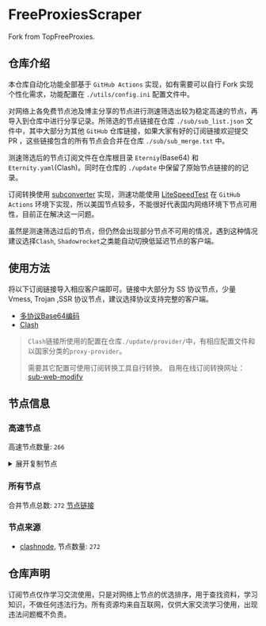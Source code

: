 # FreeProxiesScraper

Fork from TopFreeProxies.

## 仓库介绍
本仓库自动化功能全部基于 `GitHub Actions` 实现，如有需要可以自行 Fork 实现个性化需求，功能配置在 `./utils/config.ini` 配置文件中。

对网络上各免费节点池及博主分享的节点进行测速筛选出较为稳定高速的节点，再导入到仓库中进行分享记录。所筛选的节点链接在仓库 `./sub/sub_list.json` 文件中，其中大部分为其他 `GitHub` 仓库链接，如果大家有好的订阅链接欢迎提交 PR ，这些链接包含的所有节点会合并在仓库 `./sub/sub_merge.txt` 中。

测速筛选后的节点订阅文件在仓库根目录 `Eterniy`(Base64) 和 `Eternity.yaml`(Clash)。同时在仓库的 `./update` 中保留了原始节点链接的的记录。

订阅转换使用 [subconverter](https://github.com/tindy2013/subconverter) 实现，测速功能使用 [LiteSpeedTest](https://github.com/xxf098/LiteSpeedTest) 在 `GitHub Actions` 环境下实现，所以美国节点较多，不能很好代表国内网络环境下节点可用性，目前正在解决这一问题。

虽然是测速筛选过后的节点，但仍然会出现部分节点不可用的情况，遇到这种情况建议选择`Clash`, `Shadowrocket`之类能自动切换低延迟节点的客户端。

## 使用方法
将以下订阅链接导入相应客户端即可。链接中大部分为 SS 协议节点，少量 Vmess, Trojan ,SSR 协议节点，建议选择协议支持完整的客户端。

- [多协议Base64编码](https://raw.githubusercontent.com/caijh/FreeProxiesScraper/master/Eternity)
- [Clash](https://raw.githubusercontent.com/caijh/FreeProxiesScraper/master/Eternity.yaml)

>`Clash`链接所使用的配置在仓库`./update/provider/`中，有相应配置文件和以国家分类的`proxy-provider`。
>
>需要其它配置可使用订阅转换工具自行转换。
>自用在线订阅转换网址：[sub-web-modify](https://sub.v1.mk/)

## 节点信息
### 高速节点
高速节点数量: `266`
<details>
  <summary>展开复制节点</summary>

    vmess://eyJ2IjoiMiIsInBzIjoiMDUtMDAyMi1DTiIsImFkZCI6InY1LmhlZHVpYW4ubGluayIsInBvcnQiOiIzMDgwNSIsInR5cGUiOiJub25lIiwiaWQiOiJjYmIzZjg3Ny1kMWZiLTM0NGMtODdhOS1kMTUzYmZmZDU0ODQiLCJhaWQiOiIyIiwibmV0Ijoid3MiLCJwYXRoIjoiL29vb28iLCJob3N0IjoidjUuaGVkdWlhbi5saW5rIiwidGxzIjoiIn0=
    vmess://eyJ2IjoiMiIsInBzIjoiMDUtMDAzMS1SRUxBWSIsImFkZCI6IjEwNC4yMS42NS4xOTAiLCJwb3J0IjoiODAiLCJ0eXBlIjoibm9uZSIsImlkIjoiMjBlODlhOTUtY2VkZi00ZmUzLTk0MjEtNTE3Y2U2NmJlMTcwIiwiYWlkIjoiMCIsIm5ldCI6IndzIiwicGF0aCI6Ii9TSFRvUmNxZmlyYVlrek9kZiIsImhvc3QiOiIiLCJ0bHMiOiIifQ==
    vmess://eyJ2IjoiMiIsInBzIjoiMDUtMDA0MC1SRUxBWSIsImFkZCI6InNzc3Nzc3N4eHh4LjIwMzIucHAudWEiLCJwb3J0IjoiNDQzIiwidHlwZSI6Im5vbmUiLCJpZCI6IjQxNzRiOTVkLTExNWUtNGQzOS1hZGQ2LTFmOGRiOTViYjg2MCIsImFpZCI6IjAiLCJuZXQiOiJ3cyIsInBhdGgiOiIvNldlM1U5RGYxV0d4Z0Zub0ZQdzEiLCJob3N0Ijoic3Nzc3Nzc3h4eHguMjAzMi5wcC51YSIsInRscyI6InRscyJ9
    vmess://eyJ2IjoiMiIsInBzIjoiMDUtMDA0MS1SRUxBWSIsImFkZCI6InRlc3QuZmxoYS5ydSIsInBvcnQiOiI4MCIsInR5cGUiOiJub25lIiwiaWQiOiIyYmFiNmI4Zi04ZDZlLTQ2M2EtODMzMS1iOWRlM2Q1NjkyMWQiLCJhaWQiOiIwIiwibmV0Ijoid3MiLCJwYXRoIjoiLzJiYWI2YjhmLThkNmUtNDYzYS04MzMxLWI5ZGUzZDU2OTIxZC12bWVzcyIsImhvc3QiOiJ0ZXN0LmZsaGEucnUiLCJ0bHMiOiIifQ==
    vmess://eyJ2IjoiMiIsInBzIjoiMDUtMDA0Mi1SRUxBWSIsImFkZCI6InJycnJycnJycnQuMTE4OTA2MDQueHl6IiwicG9ydCI6IjQ0MyIsInR5cGUiOiJub25lIiwiaWQiOiJmODk4ZmZjYi02NDE3LTQzNzMtOTY0MC0wYjY2MDkxZTgyMDYiLCJhaWQiOiIwIiwibmV0Ijoid3MiLCJwYXRoIjoiL0duSjNiQnhWOTF1RmtZdHV6WHlKNVhOZUgxUjEiLCJob3N0IjoicnJycnJycnJydC4xMTg5MDYwNC54eXoiLCJ0bHMiOiJ0bHMifQ==
    vmess://eyJ2IjoiMiIsInBzIjoiMDUtMDA0OC1SRUxBWSIsImFkZCI6IjE4OC4xNjQuMjQ4LjciLCJwb3J0IjoiODg4MCIsInR5cGUiOiJub25lIiwiaWQiOiIyZDg2YmYwOS0wODEwLTNjMjktYTc0Yy1iYTcxNTA4NDhjZmYiLCJhaWQiOiIwIiwibmV0Ijoid3MiLCJwYXRoIjoiL2RhYmFpJlRlbGVncmFtJUYwJTlGJTg3JUE4JUYwJTlGJTg3JUIzQFdhbmdDYWkyLyIsImhvc3QiOiIiLCJ0bHMiOiIifQ==
    ss://MjAyMi1ibGFrZTMtYWVzLTI1Ni1nY206bXRNa3AlMjUyQjFGdHRrU0xtRE9GOWJsbk5NTGlnY0NSYWNwclFTM3J5MG5mM28lMjUzRCUyNTNBSkIxdWVUQ0tOSUdNYmh6V05qcyUyNTJCMEZuWmpaWE8zVXlYY1poSUoyOHZpZkElMjUzRA@pop.plus.3123.0tk8a3a1q4t94dler.com:4059#06-0064-CN
    trojan://NISHIKUITAN111@185.135.9.41:443?allowInsecure=1#07-0179-RELAY
    trojan://f282b878-8711-45a1-8c69-5564172123c1@172.67.181.173:443?allowInsecure=1&sni=vpn.stupidworld.web.id&ws=1&wspath=%2525252F#07-0188-RELAY
    trojan://tg-fq521free@45.67.215.95:443?allowInsecure=1&sni=torjan.xn--xhq44j.eu.org&ws=1&wspath=%2525252F#09-0337-RU
    trojan://yaml777@172.67.207.57:443?allowInsecure=1&sni=yaml7.ggff.net&ws=1&wspath=%2525252F#09-0419-RELAY
    trojan://tg-fq521free@194.76.18.129:443?allowInsecure=1&sni=torjan.xn--xhq44j.eu.org&ws=1&wspath=%2525252F#09-0458-KZ
    trojan://yaml777@104.21.61.73:443?allowInsecure=1&sni=yaml7.ggff.net&ws=1&wspath=%2525252F#09-0473-RELAY
    trojan://tg-fq521free@198.62.62.67:443?allowInsecure=1&sni=torjan.xn--xhq44j.eu.org&ws=1&wspath=%2525252F#09-0524-US
    ss://YWVzLTEyOC1nY206c2hhZG93c29ja3M@37.19.198.160:443#09-0541-US
    ss://YWVzLTEyOC1nY206c2hhZG93c29ja3M@37.19.198.243:443#09-0545-US
    ss://Y2hhY2hhMjAtaWV0Zi1wb2x5MTMwNTp1bTJoMXZXbG1OTHdLY04xOHlTZ0xR@138.124.184.70:34868#09-0554-US
    ss://YWVzLTEyOC1nY206c2hhZG93c29ja3M@156.146.38.169:443#09-0559-US
    ss://YWVzLTEyOC1nY206c2hhZG93c29ja3M@156.146.38.170:443#09-0563-US
    ss://YWVzLTEyOC1nY206c2hhZG93c29ja3M@156.146.38.167:443#09-0568-US
    vmess://eyJ2IjoiMiIsInBzIjoiMDktMDU2OS1VUyIsImFkZCI6IjE1NC41My40MC4xMTAiLCJwb3J0IjoiNDQzIiwidHlwZSI6Im5vbmUiLCJpZCI6IjYwNmVjZTE3LTcyNzktNGE0My1iODc5LWY4NTAyMTAzZGU4ZiIsImFpZCI6IjAiLCJuZXQiOiJ3cyIsInBhdGgiOiIvdm1lc3N3cyIsImhvc3QiOiIiLCJ0bHMiOiJ0bHMifQ==
    ss://YWVzLTEyOC1nY206c2hhZG93c29ja3M@156.146.38.168:443#09-0577-US
    ss://Y2hhY2hhMjAtaWV0Zi1wb2x5MTMwNTpEa0E3T3hTYWJSdHRQSnpPOUNjZjdM@162.243.245.151:31100#09-0580-US
    ss://Y2hhY2hhMjAtaWV0Zi1wb2x5MTMwNTpmOGY3YUN6Y1BLYnNGOHAz@64.74.163.130:990#09-0587-US
    ss://Y2hhY2hhMjAtaWV0Zi1wb2x5MTMwNTpKSWhONnJCS2thRWJvTE5YVlN2NXJx@142.4.216.225:80#09-0589-CA
    trojan://d6b8011a-c725-435a-9fec-bf6d3530392c@103.160.204.36:2087?allowInsecure=1&sni=vle.amclubsvip.dpdns.org&ws=1&wspath=%2525252F%2525253Fed%2525253D2560#09-0591-NOWHERE
    trojan://d6b8011a-c725-435a-9fec-bf6d3530392c@104.17.206.71:443?allowInsecure=1&sni=vle.amclubsvip.dpdns.org&ws=1&wspath=%2525252F%2525253Fed%2525253D2560#09-0593-RELAY
    trojan://d6b8011a-c725-435a-9fec-bf6d3530392c@103.160.204.40:8443?allowInsecure=1&sni=vle.amclubsvip.dpdns.org&ws=1&wspath=%2525252F%2525253Fed%2525253D2560#09-0595-NOWHERE
    trojan://0f7070cd-c91d-4532-a51f-56da4f0e94be@104.21.66.86:443?allowInsecure=1&sni=uuujjnmm.444752.xyz&ws=1&wspath=%2525252FctHoQlqeZn8pbEUSLppj7jCmY#09-0596-RELAY
    trojan://d6b8011a-c725-435a-9fec-bf6d3530392c@156.238.19.8:443?allowInsecure=1&sni=vle.amclubsvip.dpdns.org&ws=1&wspath=%2525252F%2525253Fed%2525253D2560#09-0602-RELAY
    trojan://6757b7d6-fa32-4708-b5d1-30e3cf928b51@104.21.6.179:443?allowInsecure=1&sni=ZZzzzZZ.890601.XYZ&ws=1&wspath=%2525252Fl96MZ8se5Kl2p8BiMhP42l#09-0605-RELAY
    trojan://0f7070cd-c91d-4532-a51f-56da4f0e94be@172.67.157.254:443?allowInsecure=1&sni=uuujjnmm.444752.xyz&ws=1&wspath=%2525252FctHoQlqeZn8pbEUSLppj7jCmY#09-0606-RELAY
    vmess://eyJ2IjoiMiIsInBzIjoiMDktMDYwNy1SRUxBWSIsImFkZCI6IjEwNC4yMS4xNi4xIiwicG9ydCI6IjgwIiwidHlwZSI6Im5vbmUiLCJpZCI6IjIwZTg5YTk1LWNlZGYtNGZlMy05NDIxLTUxN2NlNjZiZTE3MCIsImFpZCI6IjAiLCJuZXQiOiJ3cyIsInBhdGgiOiIvU0hUb1JjcWZpcmFZa3pPZGYiLCJob3N0IjoiIiwidGxzIjoiIn0=
    trojan://d6b8011a-c725-435a-9fec-bf6d3530392c@103.160.204.1:443?allowInsecure=1&sni=vle.amclubsvip.dpdns.org&ws=1&wspath=%2525252F%2525253Fed%2525253D2560#09-0609-NOWHERE
    vmess://eyJ2IjoiMiIsInBzIjoiMDktMDYxMC1SRUxBWSIsImFkZCI6IjEwNC4yMS4xMTIuMSIsInBvcnQiOiI4MCIsInR5cGUiOiJub25lIiwiaWQiOiIyMGU4OWE5NS1jZWRmLTRmZTMtOTQyMS01MTdjZTY2YmUxNzAiLCJhaWQiOiIwIiwibmV0Ijoid3MiLCJwYXRoIjoiL1NIVG9SY3FmaXJhWWt6T2RmIiwiaG9zdCI6IiIsInRscyI6IiJ9
    trojan://d6b8011a-c725-435a-9fec-bf6d3530392c@104.17.128.1:2096?allowInsecure=1&sni=vle.amclubsvip.dpdns.org&ws=1&wspath=%2525252F%2525253Fed%2525253D2560#09-0614-RELAY
    trojan://Ng35283528@104.16.83.8:443?allowInsecure=1&sni=c2.validbv3528.eu.org&ws=1&wspath=%2525252F#09-0617-RELAY
    vmess://eyJ2IjoiMiIsInBzIjoiMDktMDYxOS1SRUxBWSIsImFkZCI6IjEwNC4yMS4xNi4xIiwicG9ydCI6IjQ0MyIsInR5cGUiOiJub25lIiwiaWQiOiIyMGU4OWE5NS1jZWRmLTRmZTMtOTQyMS01MTdjZTY2YmUxNzAiLCJhaWQiOiIwIiwibmV0Ijoid3MiLCJwYXRoIjoiL1NIVG9SY3FmaXJhWWt6T2RmIiwiaG9zdCI6IiIsInRscyI6InRscyJ9
    ss://YWVzLTEyOC1nY206c2hhZG93c29ja3M@212.102.47.132:443#09-0624-US
    ss://YWVzLTEyOC1nY206c2hhZG93c29ja3M@212.102.47.130:443#09-0625-US
    ss://YWVzLTEyOC1nY206c2hhZG93c29ja3M@212.102.47.129:443#09-0626-US
    ss://Y2hhY2hhMjAtaWV0Zi1wb2x5MTMwNTozNjBlMjFkMjE5NzdkYzEx@104.167.197.25:57456#09-0627-US
    ss://YWVzLTEyOC1nY206c2hhZG93c29ja3M@212.102.47.131:443#09-0631-US
    trojan://20e89a95-cedf-4fe3-9421-517ce66be170@104.21.10.97:443?allowInsecure=1&sni=OoollmkI.222767.xyZ&ws=1&wspath=%2525252F8y30nl6G2U0xOiraYkzOdf#09-0632-RELAY
    vmess://eyJ2IjoiMiIsInBzIjoiMDktMDYzNS1SRUxBWSIsImFkZCI6IjEwNC4yMS4zMi4xIiwicG9ydCI6IjgwIiwidHlwZSI6Im5vbmUiLCJpZCI6IjIwZTg5YTk1LWNlZGYtNGZlMy05NDIxLTUxN2NlNjZiZTE3MCIsImFpZCI6IjAiLCJuZXQiOiJ3cyIsInBhdGgiOiIvU0hUb1JjcWZpcmFZa3pPZGYiLCJob3N0IjoiIiwidGxzIjoiIn0=
    vmess://eyJ2IjoiMiIsInBzIjoiMDktMDYzNi1SRUxBWSIsImFkZCI6IjEwNC4yMS4xMC45NyIsInBvcnQiOiI0NDMiLCJ0eXBlIjoibm9uZSIsImlkIjoiMjBlODlhOTUtY2VkZi00ZmUzLTk0MjEtNTE3Y2U2NmJlMTcwIiwiYWlkIjoiMCIsIm5ldCI6IndzIiwicGF0aCI6Ii9TSFRvUmNxZmlyYVlrek9kZiIsImhvc3QiOiIiLCJ0bHMiOiJ0bHMifQ==
    ss://YWVzLTEyOC1nY206c2hhZG93c29ja3M@173.244.56.6:443#09-0639-US
    trojan://cf8c791e-9d0b-4e90-aaf6-41ac62468416@172.67.216.240:443?allowInsecure=1&sni=ggGGGgggGGH.857856.xYZ&ws=1&wspath=%2525252FXkJmZCwVxJO8180gomOew3d#09-0641-RELAY
    ss://YWVzLTI1Ni1jZmI6MjE3MGY4@45.55.2.232:14293#09-0642-US
    trojan://d6b8011a-c725-435a-9fec-bf6d3530392c@104.17.142.12:443?allowInsecure=1&sni=vle.amclubsvip.dpdns.org&ws=1&wspath=%2525252F%2525253Fed%2525253D2560#09-0645-RELAY
    trojan://20e89a95-cedf-4fe3-9421-517ce66be170@172.67.150.132:443?allowInsecure=1&sni=EeeDdcvfg.444682.xYZ&ws=1&wspath=%2525252F8y30nl6G2U0xOiraYkzOdf#09-0646-RELAY
    trojan://d6b8011a-c725-435a-9fec-bf6d3530392c@103.160.204.59:443?allowInsecure=1&sni=vle.amclubsvip.dpdns.org&ws=1&wspath=%2525252F%2525253Fed%2525253D2560#09-0647-NOWHERE
    trojan://d6b8011a-c725-435a-9fec-bf6d3530392c@162.159.133.85:443?allowInsecure=1&sni=vle.amclubsvip.dpdns.org&ws=1&wspath=%2525252F%2525253Fed%2525253D2560#09-0648-RELAY
    trojan://d6b8011a-c725-435a-9fec-bf6d3530392c@154.83.2.125:2087?allowInsecure=1&sni=vle.amclubsvip.dpdns.org&ws=1&wspath=%2525252F%2525253Fed%2525253D2560#09-0649-RELAY
    ss://YWVzLTEyOC1nY206c2hhZG93c29ja3M@173.244.56.9:443#09-0650-US
    trojan://2e65577e-8fdb-4bb1-a495-96f3122099a7@104.21.68.76:443?allowInsecure=1&sni=zzzZZZZz.222769.XYZ&ws=1&wspath=%2525252FWs1FkyQlT190JQOSZb9TPR#09-0653-RELAY
    trojan://d6b8011a-c725-435a-9fec-bf6d3530392c@154.83.2.94:2053?allowInsecure=1&sni=vle.amclubssss.dpdns.org&ws=1&wspath=%2525252F%2525253Fed%2525253D2560#09-0654-RELAY
    ss://YWVzLTI1Ni1jZmI6ZjhmN2FDemNQS2JzRjhwMw@79.127.233.170:989#09-0660-CA
    trojan://d6b8011a-c725-435a-9fec-bf6d3530392c@198.62.62.156:443?allowInsecure=1&sni=vle.amclubsvip.dpdns.org&ws=1&wspath=%2525252F%2525253Fed%2525253D2560#09-0661-US
    ss://Y2hhY2hhMjAtaWV0Zi1wb2x5MTMwNTpmOGY3YUN6Y1BLYnNGOHAz@79.127.233.170:990#09-0663-CA
    ss://YWVzLTI1Ni1jZmI6ZjhmN2FDemNQS2JzRjhwMw@104.192.226.106:989#09-0668-US
    trojan://a96cb093-b164-4bc6-bd27-deb0e385de07@104.21.42.93:443?allowInsecure=1&sni=uuuUuuUuJ.999864.Xyz&ws=1&wspath=%2525252FCNLtVWdiKPpIlRig3qizHXb#09-0669-RELAY
    ss://YWVzLTI1Ni1jZmI6ZjhmN2FDemNQS2JzRjhwMw@79.127.233.170:989#09-0670-CA
    trojan://20e89a95-cedf-4fe3-9421-517ce66be170@172.67.131.76:443?allowInsecure=1&sni=OOollmkI.222767.XYZ&ws=1&wspath=%2525252F8y30nl6G2U0xOiraYkzOdf#09-0673-RELAY
    trojan://d6b8011a-c725-435a-9fec-bf6d3530392c@194.53.53.11:2096?allowInsecure=1&sni=vle.amclubssss.dpdns.org&ws=1&wspath=%2525252F%2525253Fed%2525253D2560#09-0675-RELAY
    trojan://d6b8011a-c725-435a-9fec-bf6d3530392c@103.160.204.49:2096?allowInsecure=1&sni=vle.amclubssss.dpdns.org&ws=1&wspath=%2525252F%2525253Fed%2525253D2560#09-0677-NOWHERE
    trojan://a94fafdb-10d6-46c2-be8a-5c2e8358fbb0@104.21.78.243:443?allowInsecure=1&sni=SSSSsssSDDDdDdddFfffFFFG.7282728.XyZ&ws=1&wspath=%2525252Fxa846InEcmjyiKVby2Lp#09-0678-RELAY
    trojan://d6b8011a-c725-435a-9fec-bf6d3530392c@156.238.18.112:2087?allowInsecure=1&sni=vle.amclubssss.dpdns.org&ws=1&wspath=%2525252F%2525253Fed%2525253D2560#09-0679-RELAY
    trojan://d6b8011a-c725-435a-9fec-bf6d3530392c@154.83.2.54:2096?allowInsecure=1&sni=vle.amclubsvip.dpdns.org&ws=1&wspath=%2525252F%2525253Fed%2525253D2560#09-0681-RELAY
    trojan://d6b8011a-c725-435a-9fec-bf6d3530392c@156.238.18.220:8443?allowInsecure=1&sni=vle.amclubsvip.dpdns.org&ws=1&wspath=%2525252F%2525253Fed%2525253D2560#09-0682-RELAY
    trojan://509ed9b7-8d64-4204-8ec8-6b749020ac3f@104.21.3.189:443?allowInsecure=1&sni=CcCVfGTyU.89060004.Xyz&ws=1&wspath=%2525252F5MkU0nARgHwk3aXBStn7#09-0684-RELAY
    trojan://a96cb093-b164-4bc6-bd27-deb0e385de07@172.67.160.119:443?allowInsecure=1&sni=UUuUUuUj.999864.XYZ&ws=1&wspath=%2525252FCNLtVWdiKPpIlRig3qizHXb#09-0688-RELAY
    trojan://2e65577e-8fdb-4bb1-a495-96f3122099a7@172.67.191.174:443?allowInsecure=1&sni=zzzZZZZz.222769.XYZ&ws=1&wspath=%2525252FWs1FkyQlT190JQOSZb9TPR#09-0692-RELAY
    trojan://4174b95d-115e-4d39-add6-1f8db95bb860@104.21.88.226:443?allowInsecure=1&sni=qqqqqqqqqqa.www890604.dpdns.org&ws=1&wspath=%2525252FuzJNzgkkYWRWGxgFnoFPw1#09-0694-RELAY
    trojan://d6b8011a-c725-435a-9fec-bf6d3530392c@154.83.2.200:443?allowInsecure=1&sni=vle.amclubsvip.dpdns.org&ws=1&wspath=%2525252F%2525253Fed%2525253D2560#09-0695-RELAY
    trojan://d6b8011a-c725-435a-9fec-bf6d3530392c@103.160.204.4:2083?allowInsecure=1&sni=vle.amclubsvip.dpdns.org&ws=1&wspath=%2525252F%2525253Fed%2525253D2560#09-0696-NOWHERE
    trojan://fa050497-fc2a-45ee-89c0-96670c4ecb65@104.21.63.135:443?allowInsecure=1&sni=Rrr4.8906004.xYZ&ws=1&wspath=%2525252FDZxb5QZyWgQPuXTwt#09-0702-RELAY
    ss://cmM0LW1kNToxNGZGUHJiZXpFM0hEWnpzTU9yNg@23.251.121.242:8080#09-0704-US
    ss://YWVzLTEyOC1nY206c2hhZG93c29ja3M@212.102.53.193:443#09-0706-GB
    ss://YWVzLTEyOC1nY206c2hhZG93c29ja3M@212.102.53.197:443#09-0708-GB
    ss://YWVzLTEyOC1nY206c2hhZG93c29ja3M@212.102.53.195:443#09-0709-GB
    ss://YWVzLTEyOC1nY206c2hhZG93c29ja3M@212.102.53.78:443#09-0710-GB
    trojan://ffcf7ec1-3e09-4821-b3d9-b426a107b73b@172.67.220.32:443?allowInsecure=1&sni=eEEfGty6.999836.XYz&ws=1&wspath=%2525252FXmTzATQPJv9RO3xr1D40NK#09-0711-RELAY
    ss://YWVzLTEyOC1nY206c2hhZG93c29ja3M@212.102.53.198:443#09-0712-GB
    ss://YWVzLTEyOC1nY206c2hhZG93c29ja3M@212.102.53.79:443#09-0713-GB
    ss://YWVzLTEyOC1nY206c2hhZG93c29ja3M@212.102.53.80:443#09-0714-GB
    ss://YWVzLTEyOC1nY206c2hhZG93c29ja3M@212.102.53.196:443#09-0715-GB
    ss://YWVzLTEyOC1nY206c2hhZG93c29ja3M@212.102.53.194:443#09-0716-GB
    ss://YWVzLTEyOC1nY206c2hhZG93c29ja3M@212.102.53.81:443#09-0717-GB
    ss://YWVzLTEyOC1jZmI6c2hhZG93c29ja3M@109.201.152.181:443#09-0718-NL
    ss://Y2hhY2hhMjAtaWV0Zi1wb2x5MTMwNTpCb2cwRUxtTU05RFN4RGRR@85.210.120.237:443#09-0719-GB
    ss://Y2hhY2hhMjAtaWV0Zi1wb2x5MTMwNTpvWklvQTY5UTh5aGNRVjhrYTNQYTNB@45.158.171.70:8080#09-0720-FR
    ss://Y2hhY2hhMjAtaWV0Zi1wb2x5MTMwNTpvWklvQTY5UTh5aGNRVjhrYTNQYTNB@103.104.247.49:8080#09-0721-NL
    ss://Y2hhY2hhMjAtaWV0Zi1wb2x5MTMwNTp6STdraU5aMFVmVjljWEI3M2E0blJE@164.92.156.41:24206#09-0722-NL
    trojan://fa050497-fc2a-45ee-89c0-96670c4ecb65@172.67.145.200:443?allowInsecure=1&sni=Rrr4.8906004.xYZ&ws=1&wspath=%2525252FDZxb5QZyWgQPuXTwt#09-0723-RELAY
    ss://Y2hhY2hhMjAtaWV0Zi1wb2x5MTMwNTpvWklvQTY5UTh5aGNRVjhrYTNQYTNB@45.158.171.110:8080#09-0725-FR
    ss://YWVzLTEyOC1nY206c2hhZG93c29ja3M@149.34.244.68:443#09-0726-NL
    ss://YWVzLTI1Ni1jZmI6ZjhmN2FDemNQS2JzRjhwMw@51.15.17.169:989#09-0727-NL
    ss://Y2hhY2hhMjAtaWV0Zi1wb2x5MTMwNTpvWklvQTY5UTh5aGNRVjhrYTNQYTNB@193.29.139.240:8080#09-0728-NL
    ss://Y2hhY2hhMjAtaWV0Zi1wb2x5MTMwNTpvWklvQTY5UTh5aGNRVjhrYTNQYTNB@193.29.139.235:8080#09-0729-NL
    ss://Y2hhY2hhMjAtaWV0Zi1wb2x5MTMwNTpvWklvQTY5UTh5aGNRVjhrYTNQYTNB@45.87.175.28:8080#09-0730-LT
    ss://Y2hhY2hhMjAtaWV0Zi1wb2x5MTMwNTpvWklvQTY5UTh5aGNRVjhrYTNQYTNB@103.104.247.47:8080#09-0731-NL
    ss://Y2hhY2hhMjAtaWV0Zi1wb2x5MTMwNTpvWklvQTY5UTh5aGNRVjhrYTNQYTNB@193.29.139.202:8080#09-0733-NL
    ss://Y2hhY2hhMjAtaWV0Zi1wb2x5MTMwNTpvWklvQTY5UTh5aGNRVjhrYTNQYTNB@45.158.171.60:8080#09-0734-FR
    ss://Y2hhY2hhMjAtaWV0Zi1wb2x5MTMwNTpvWklvQTY5UTh5aGNRVjhrYTNQYTNB@45.87.175.69:8080#09-0735-LT
    ss://Y2hhY2hhMjAtaWV0Zi1wb2x5MTMwNTpvWEdwMSUyNTJCaWhsZktnODI2SA@185.177.229.245:1866#09-0736-DE
    trojan://e4cbe8b8-37db-4aaa-8469-b84f34c51ebc@172.67.157.220:443?allowInsecure=1&sni=6666YHjU.777159.xYz&ws=1&wspath=%2525252FdilyfCPEmLvYr5hYXD#09-0737-RELAY
    trojan://ffcf7ec1-3e09-4821-b3d9-b426a107b73b@172.67.170.147:443?allowInsecure=1&sni=xxcdfR.999854.xyz&ws=1&wspath=%2525252FXmTzATQPJv9RO3xr1D40NK#09-0738-RELAY
    ss://Y2hhY2hhMjAtaWV0Zi1wb2x5MTMwNTo0YTJyZml4b3BoZGpmZmE4S1ZBNEFh@193.29.139.157:8080#09-0739-NL
    vmess://eyJ2IjoiMiIsInBzIjoiMDktMDc0MC1SRUxBWSIsImFkZCI6IjE3Mi42Ny4xNzAuMTQ3IiwicG9ydCI6IjQ0MyIsInR5cGUiOiJub25lIiwiaWQiOiJmZmNmN2VjMS0zZTA5LTQ4MjEtYjNkOS1iNDI2YTEwN2I3M2IiLCJhaWQiOiIwIiwibmV0Ijoid3MiLCJwYXRoIjoiLzRCcDcwTmRySlYzeHIxRDQwTksiLCJob3N0IjoiIiwidGxzIjoidGxzIn0=
    ss://Y2hhY2hhMjAtaWV0Zi1wb2x5MTMwNTpRQ1hEeHVEbFRUTUQ3anRnSFVqSW9q@45.158.171.146:8080#09-0741-FR
    ss://Y2hhY2hhMjAtaWV0Zi1wb2x5MTMwNTo0YTJyZml4b3BoZGpmZmE4S1ZBNEFh@151.242.251.144:8080#09-0742-AE
    ss://Y2hhY2hhMjAtaWV0Zi1wb2x5MTMwNTpvWklvQTY5UTh5aGNRVjhrYTNQYTNB@45.158.171.66:8080#09-0743-FR
    ss://Y2hhY2hhMjAtaWV0Zi1wb2x5MTMwNTp1RTFlS1RYUlpjWkhPblBTZkI2amd6@109.172.55.38:22695#09-0744-FR
    trojan://e4cbe8b8-37db-4aaa-8469-b84f34c51ebc@104.21.14.54:443?allowInsecure=1&sni=6666YHjU.777159.xYz&ws=1&wspath=%2525252FdilyfCPEmLvYr5hYXD#09-0745-RELAY
    ss://Y2hhY2hhMjAtaWV0Zi1wb2x5MTMwNTpjdklJODVUclc2bjBPR3lmcEhWUzF1@193.29.139.179:8080#09-0746-NL
    ss://Y2hhY2hhMjAtaWV0Zi1wb2x5MTMwNTpRQ1hEeHVEbFRUTUQ3anRnSFVqSW9q@151.242.251.147:8080#09-0747-AE
    ss://Y2hhY2hhMjAtaWV0Zi1wb2x5MTMwNTpRQ1hEeHVEbFRUTUQ3anRnSFVqSW9q@45.87.175.157:8080#09-0748-LT
    ss://Y2hhY2hhMjAtaWV0Zi1wb2x5MTMwNTpvWklvQTY5UTh5aGNRVjhrYTNQYTNB@45.87.175.65:8080#09-0749-LT
    ss://YWVzLTI1Ni1jZmI6ZjhmN2FDemNQS2JzRjhwMw@195.154.185.174:989#09-0750-FR
    ss://Y2hhY2hhMjAtaWV0Zi1wb2x5MTMwNTpRQ1hEeHVEbFRUTUQ3anRnSFVqSW9q@193.29.139.217:8080#09-0751-NL
    ss://Y2hhY2hhMjAtaWV0Zi1wb2x5MTMwNTpRQ1hEeHVEbFRUTUQ3anRnSFVqSW9q@193.29.139.138:8080#09-0752-NL
    ss://Y2hhY2hhMjAtaWV0Zi1wb2x5MTMwNTpRQ1hEeHVEbFRUTUQ3anRnSFVqSW9q@151.242.251.153:8080#09-0753-AE
    ss://Y2hhY2hhMjAtaWV0Zi1wb2x5MTMwNTo0YTJyZml4b3BoZGpmZmE4S1ZBNEFh@45.87.175.171:8080#09-0754-LT
    ss://Y2hhY2hhMjAtaWV0Zi1wb2x5MTMwNTo3UFBhU3d4cDNMTGdKbVdjcFNjbEs2@85.208.139.158:25607#09-0755-DE
    ss://Y2hhY2hhMjAtaWV0Zi1wb2x5MTMwNTpxWHZPN3pZVTdLZWFCME1kN0RRTG93@51.195.119.47:1080#09-0756-FR
    ss://Y2hhY2hhMjAtaWV0Zi1wb2x5MTMwNTpjdklJODVUclc2bjBPR3lmcEhWUzF1@45.87.175.181:8080#09-0757-LT
    ss://Y2hhY2hhMjAtaWV0Zi1wb2x5MTMwNTpQUERJNGVUQ1NVelE@89.185.84.172:443#09-0758-GB
    ss://YWVzLTEyOC1nY206c2hhZG93c29ja3M@141.98.101.178:443#09-0759-GB
    ss://YWVzLTI1Ni1jZmI6ZjhmN2FDemNQS2JzRjhwMw@195.154.169.198:989#09-0760-FR
    ss://YWVzLTEyOC1nY206c2hhZG93c29ja3M@156.146.62.164:443#09-0762-CH
    ss://YWVzLTEyOC1nY206c2hhZG93c29ja3M@156.146.62.163:443#09-0764-CH
    ss://YWVzLTEyOC1nY206c2hhZG93c29ja3M@156.146.62.162:443#09-0765-CH
    ss://YWVzLTEyOC1nY206c2hhZG93c29ja3M@156.146.62.161:443#09-0766-CH
    ss://Y2hhY2hhMjAtaWV0Zi1wb2x5MTMwNTpWcEtBQmNPcE5OQTBsNUcyQVZPbXc4@213.109.147.242:62685#09-0767-NL
    ss://Y2hhY2hhMjAtaWV0Zi1wb2x5MTMwNTplVWg0bFNwaTduT1lqMHZTcnFMVWgw@95.163.176.37:8506#09-0769-AT
    ss://Y2hhY2hhMjAtaWV0Zi1wb2x5MTMwNTo5UnZpTmE0dHNjamNtQ0I0MDh2TFNn@46.101.245.131:44354#09-0770-DE
    ss://Y2hhY2hhMjAtaWV0Zi1wb2x5MTMwNTozRHB4R3F4aUVUOWNxRUd5OTlVWVlF@77.105.166.12:8594#09-0771-FR
    ss://Y2hhY2hhMjAtaWV0Zi1wb2x5MTMwNTpMaUhRWDljRGJkb29CSGxJZzBlaXFR@45.144.54.33:34803#09-0772-DE
    ss://Y2hhY2hhMjAtaWV0Zi1wb2x5MTMwNTo5SmVZeThTa1ZpWHVTSFZzOUdGZVNl@77.110.110.117:443#09-0773-AT
    ss://Y2hhY2hhMjAtaWV0Zi1wb2x5MTMwNTphNThmYTYyYjQ5NDRkZGJm@81.19.137.222:57456#09-0774-FR
    ss://Y2hhY2hhMjAtaWV0Zi1wb2x5MTMwNTpjNDA2NDFjMWY4OWU3YWNi@46.226.163.225:57456#09-0775-GB
    ss://YWVzLTI1Ni1jZmI6ZjhmN2FDemNQS2JzRjhwMw@121.127.46.147:989#09-0776-SE
    ss://Y2hhY2hhMjAtaWV0Zi1wb2x5MTMwNTpRQ1hEeHVEbFRUTUQ3anRnSFVqSW9q@45.87.175.178:8080#09-0778-LT
    ss://Y2hhY2hhMjAtaWV0Zi1wb2x5MTMwNTpvWEdwMSUyNTJCaWhsZktnODI2SA@204.136.10.115:1866#09-0779-CH
    ss://Y2hhY2hhMjAtaWV0Zi1wb2x5MTMwNTpmOGY3YUN6Y1BLYnNGOHAz@92.118.205.228:990#09-0781-PL
    ss://Y2hhY2hhMjAtaWV0Zi1wb2x5MTMwNTpmOGY3YUN6Y1BLYnNGOHAz@195.181.160.6:990#09-0783-CZ
    ss://YWVzLTI1Ni1nY206VEclMjUzQSUyNTQwRW5rZWx0ZV9ub3RpZiUyNTI2JTI1MjZURyUyNTNBJTI1NDBOb3RpZl9DaGF0@152.53.2.128:34045#09-0785-AT
    ss://YWVzLTI1Ni1jZmI6RkFkVXZNSlVxNXZEZ0tFcQ@80.92.204.106:9006#09-0786-DE
    ss://YWVzLTI1Ni1jZmI6ZjhmN2FDemNQS2JzRjhwMw@185.213.23.226:989#09-0787-NO
    ss://Y2hhY2hhMjAtaWV0Zi1wb2x5MTMwNTpRQ1hEeHVEbFRUTUQ3anRnSFVqSW9q@45.87.175.166:8080#09-0788-LT
    ss://YWVzLTI1Ni1jZmI6ZjhmN2FDemNQS2JzRjhwMw@156.146.40.194:989#09-0789-SK
    ss://YWVzLTI1Ni1jZmI6ZjhmN2FDemNQS2JzRjhwMw@37.19.203.147:989#09-0790-BG
    ss://YWVzLTEyOC1nY206c2hhZG93c29ja3M@149.22.87.204:443#09-0792-JPtrojan%2F%2Ftg-fq521free%40216.24.57.30443%3FallowInsecure%3D1%26sni%3Dtorjan.xn--xhq44j.eu.org%26ws%3D1%26wspath%3D%25252F%2309-0452-US
    ss://YWVzLTEyOC1nY206c2hhZG93c29ja3M@149.22.87.241:443#09-0793-JP
    ss://YWVzLTI1Ni1jZmI6ZjhmN2FDemNQS2JzRjhwMw@37.143.129.230:989#09-0795-FI
    ss://Y2hhY2hhMjAtaWV0Zi1wb2x5MTMwNTozNjBlMjFkMjE5NzdkYzEx@45.139.24.24:57456#09-0796-RU
    ss://YWVzLTI1Ni1jZmI6ZjhmN2FDemNQS2JzRjhwMw@192.71.166.100:989#09-0797-GR
    ss://Y2hhY2hhMjAtaWV0Zi1wb2x5MTMwNTpmOGY3YUN6Y1BLYnNGOHAz@181.119.30.20:990#09-0799-CO
    ss://Y2hhY2hhMjAtaWV0Zi1wb2x5MTMwNTpmOGY3YUN6Y1BLYnNGOHAz@45.154.206.192:990#09-0801-ES
    ss://cmM0LW1kNToxNGZGUHJiZXpFM0hEWnpzTU9yNg@193.108.119.230:8080#09-0803-DE
    ss://Y2hhY2hhMjAtaWV0Zi1wb2x5MTMwNTpmOGY3YUN6Y1BLYnNGOHAz@185.126.237.38:990#09-0804-RO
    vmess://eyJ2IjoiMiIsInBzIjoiMDktMDgwNS1SRUxBWSIsImFkZCI6IjEwNC4yNi41LjE2IiwicG9ydCI6IjIwODMiLCJ0eXBlIjoibm9uZSIsImlkIjoiYzIwOGUwYWUtNmY2ZC00NzQ1LTk5ZGEtNDRhNDQ3NDRjNTMwIiwiYWlkIjoiMCIsIm5ldCI6IndzIiwicGF0aCI6Ii9saW5rd3NydD9lZD0yNTYwIiwiaG9zdCI6IiIsInRscyI6InRscyJ9
    ss://YWVzLTI1Ni1jZmI6ZjhmN2FDemNQS2JzRjhwMw@194.14.217.38:989#09-0807-RO
    vmess://eyJ2IjoiMiIsInBzIjoiMDktMDgwOC1SRUxBWSIsImFkZCI6IjE3Mi42Ny43Mi4xNSIsInBvcnQiOiIyMDgzIiwidHlwZSI6Im5vbmUiLCJpZCI6ImMyMDhlMGFlLTZmNmQtNDc0NS05OWRhLTQ0YTQ0NzQ0YzUzMCIsImFpZCI6IjAiLCJuZXQiOiJ3cyIsInBhdGgiOiIvbGlua3dzcnQ/ZWQ9MjU2MCIsImhvc3QiOiIiLCJ0bHMiOiJ0bHMifQ==
    vmess://eyJ2IjoiMiIsInBzIjoiMDktMDgwOS1MViIsImFkZCI6IjIxNi4xNzMuNjkuMjUwIiwicG9ydCI6Ijg0NDMiLCJ0eXBlIjoibm9uZSIsImlkIjoiOTEzODIwOTItMjMzMC00NTViLThhMWMtOWMxMjljZmU2NjFhIiwiYWlkIjoiMCIsIm5ldCI6IndzIiwicGF0aCI6Ii8iLCJob3N0IjoiIiwidGxzIjoiIn0=
    vmess://eyJ2IjoiMiIsInBzIjoiMDktMDgxMC1KUCIsImFkZCI6IjIyMy4xMzUuMTU2LjE3OSIsInBvcnQiOiIyMDUyMSIsInR5cGUiOiJub25lIiwiaWQiOiJjMWJmMmY2ZC1hMTExLTRiMGYtYmRlOC1lY2U2NTJmZGVlODYiLCJhaWQiOiIwIiwibmV0Ijoid3MiLCJwYXRoIjoiLyIsImhvc3QiOiIiLCJ0bHMiOiIifQ==
    ss://Y2hhY2hhMjAtaWV0Zi1wb2x5MTMwNTpmOGY3YUN6Y1BLYnNGOHAz@38.165.233.18:990#09-0811-PY
    ss://Y2hhY2hhMjAtaWV0Zi1wb2x5MTMwNTo0YTJyZml4b3BoZGpmZmE4S1ZBNEFh@45.87.175.192:8080#09-0812-LT
    ss://Y2hhY2hhMjAtaWV0Zi1wb2x5MTMwNToyNFdrMk5Tc3pyZkhuMjJ6ZW0xbFlW@188.166.220.70:37708#09-0813-SG
    ss://Y2hhY2hhMjAtaWV0Zi1wb2x5MTMwNTpRQ1hEeHVEbFRUTUQ3anRnSFVqSW9q@193.29.139.189:8080#09-0814-NL
    ss://Y2hhY2hhMjAtaWV0Zi1wb2x5MTMwNTowUnNyY0ZKMXZPc1dFcWczUDU1aHZhYWNLZnVTaFQwY2MxaDB0OEFEME5BOHUxdVI@92.38.171.215:31348#09-0815-ES
    ss://YWVzLTI1Ni1jZmI6ZjhmN2FDemNQS2JzRjhwMw@38.165.233.93:989#09-0817-PY
    ss://Y2hhY2hhMjAtaWV0Zi1wb2x5MTMwNTo3anZISEY1U2FGb2I@78.153.131.96:443#09-0820-LT
    ss://YWVzLTI1Ni1jZmI6WG44aktkbURNMDBJZU8lMjUyNSUyNTIzJTI1MjQlMjUyM2ZKQU10c0VBRVVPcEgvWVdZdFlxREZuVDBTVg@103.186.155.20:38388#09-0821-VN
    vmess://eyJ2IjoiMiIsInBzIjoiMDktMDgyMy1SRUxBWSIsImFkZCI6IjE0MS4xMS4yMDMuMjYiLCJwb3J0IjoiODg4MCIsInR5cGUiOiJub25lIiwiaWQiOiIxZmNiNTgyZS03ZmZiLTM3MDgtOGEwZi05NmMyYTA3MGU0MGQiLCJhaWQiOiIwIiwibmV0Ijoid3MiLCJwYXRoIjoiL2RhYmFpJlRlbGVncmFt8J+HqPCfh7NAV2FuZ0NhaTIvP2VkPTI1NjAiLCJob3N0IjoiIiwidGxzIjoiIn0=
    vmess://eyJ2IjoiMiIsInBzIjoiMDktMDgyNC1ISyIsImFkZCI6IjQyLjIuMTcuMTkxIiwicG9ydCI6IjgwIiwidHlwZSI6Im5vbmUiLCJpZCI6IjZkNGFiYWMwLTg2ZTYtMTFlZi04M2NjLWYyM2M5MTNjOGQyYiIsImFpZCI6IjIiLCJuZXQiOiJ3cyIsInBhdGgiOiIvIiwiaG9zdCI6IiIsInRscyI6IiJ9
    vmess://eyJ2IjoiMiIsInBzIjoiMDktMDgyNi1ISyIsImFkZCI6IjEuMzYuMjIzLjQyIiwicG9ydCI6IjgwIiwidHlwZSI6Im5vbmUiLCJpZCI6IjYwMmU5OWFhLTcxOGQtMTFlYi1iNzdiLWYyM2M5MTNjOGQyYiIsImFpZCI6IjIiLCJuZXQiOiJ3cyIsInBhdGgiOiIvIiwiaG9zdCI6IiIsInRscyI6IiJ9
    vmess://eyJ2IjoiMiIsInBzIjoiMDktMDgyNy1ISyIsImFkZCI6IjEuMzYuMjIzLjQyIiwicG9ydCI6IjgwIiwidHlwZSI6Im5vbmUiLCJpZCI6ImFhZmVkYzY0LTljMjMtMTFlZi1hNzlmLWYyM2M5MWNmYmJjOSIsImFpZCI6IjIiLCJuZXQiOiJ3cyIsInBhdGgiOiIvIiwiaG9zdCI6IiIsInRscyI6IiJ9
    vmess://eyJ2IjoiMiIsInBzIjoiMDktMDgyOS1ISyIsImFkZCI6IjEuMzYuMjIzLjQyIiwicG9ydCI6IjgwIiwidHlwZSI6Im5vbmUiLCJpZCI6ImZhYzcwNGFlLTAzMDQtMTFmMC1hMmVmLWYyM2M5MWNmYmJjOSIsImFpZCI6IjIiLCJuZXQiOiJ3cyIsInBhdGgiOiIvIiwiaG9zdCI6IiIsInRscyI6IiJ9
    vmess://eyJ2IjoiMiIsInBzIjoiMDktMDgzMC1ISyIsImFkZCI6IjEuMzYuMjIzLjQyIiwicG9ydCI6IjgwIiwidHlwZSI6Im5vbmUiLCJpZCI6IjMwMzViMzZlLTY3OWYtMTFlZC04N2ZkLWYyM2M5MTY0Y2E1ZCIsImFpZCI6IjIiLCJuZXQiOiJ3cyIsInBhdGgiOiIvIiwiaG9zdCI6IiIsInRscyI6IiJ9
    vmess://eyJ2IjoiMiIsInBzIjoiMDktMDgzMi1ISyIsImFkZCI6IjEuMzYuMjIzLjQyIiwicG9ydCI6IjgwIiwidHlwZSI6Im5vbmUiLCJpZCI6IjVhNGMxM2FlLTY2NzMtMTFlZS1hMTQ5LWYyM2M5MTY0Y2E1ZCIsImFpZCI6IjIiLCJuZXQiOiJ3cyIsInBhdGgiOiIvIiwiaG9zdCI6IiIsInRscyI6IiJ9
    vmess://eyJ2IjoiMiIsInBzIjoiMDktMDgzMy1ISyIsImFkZCI6IjEuMzYuMjIzLjQyIiwicG9ydCI6IjgwIiwidHlwZSI6Im5vbmUiLCJpZCI6IjMyMzE1MzI0LWNmNmItMTFlZC05NzliLWYyM2M5MTY0Y2E1ZCIsImFpZCI6IjIiLCJuZXQiOiJ3cyIsInBhdGgiOiIvIiwiaG9zdCI6IiIsInRscyI6IiJ9
    ss://YWVzLTI1Ni1jZmI6WG44aktkbURNMDBJZU8lMjUyNSUyNTIzJTI1MjQlMjUyM2ZKQU10c0VBRVVPcEgvWVdZdFlxREZuVDBTVg@103.186.154.35:38388#09-0834-VN
    vmess://eyJ2IjoiMiIsInBzIjoiMDktMDgzNS1ISyIsImFkZCI6IjEuMzYuMjIzLjQyIiwicG9ydCI6IjgwIiwidHlwZSI6Im5vbmUiLCJpZCI6IjQyYmI2ZDM2LTk3YzctMTFlZS1iZTdmLWYyM2M5MTY0Y2E1ZCIsImFpZCI6IjIiLCJuZXQiOiJ3cyIsInBhdGgiOiIvIiwiaG9zdCI6IiIsInRscyI6IiJ9
    vmess://eyJ2IjoiMiIsInBzIjoiMDktMDgzNi1ISyIsImFkZCI6IjEuMzYuMjIzLjQyIiwicG9ydCI6IjgwIiwidHlwZSI6Im5vbmUiLCJpZCI6IjczYmZjYzFjLTU4MTQtNWYyYS1iNDNhLTNlZjZhZjAxMWRiOCIsImFpZCI6IjIiLCJuZXQiOiJ3cyIsInBhdGgiOiIvIiwiaG9zdCI6IiIsInRscyI6IiJ9
    vmess://eyJ2IjoiMiIsInBzIjoiMDktMDgzNy1ISyIsImFkZCI6IjEuMzYuMjIzLjQyIiwicG9ydCI6IjgwIiwidHlwZSI6Im5vbmUiLCJpZCI6IjMzMWNhZTkwLWY3ZTktMTFlZC1iNGUyLWYyM2M5MTNjOGQyYiIsImFpZCI6IjIiLCJuZXQiOiJ3cyIsInBhdGgiOiIvIiwiaG9zdCI6IiIsInRscyI6IiJ9
    ss://YWVzLTI1Ni1jZmI6WG44aktkbURNMDBJZU8lMjUyNSUyNTIzJTI1MjQlMjUyM2ZKQU10c0VBRVVPcEgvWVdZdFlxREZuVDBTVg@103.186.154.19:38388#09-0838-VN
    vmess://eyJ2IjoiMiIsInBzIjoiMDktMDgzOS1ISyIsImFkZCI6IjEuMzYuMjIzLjQyIiwicG9ydCI6IjgwIiwidHlwZSI6Im5vbmUiLCJpZCI6IjQ5Mzk2ZDk4LWY0YjQtMTFlZi04YzNmLWYyM2M5MTNjOGQyYiIsImFpZCI6IjIiLCJuZXQiOiJ3cyIsInBhdGgiOiIvIiwiaG9zdCI6IiIsInRscyI6IiJ9
    vmess://eyJ2IjoiMiIsInBzIjoiMDktMDg0MC1ISyIsImFkZCI6IjEuMzYuMjIzLjQyIiwicG9ydCI6IjgwIiwidHlwZSI6Im5vbmUiLCJpZCI6IjU0MTI1OWE4LThkZjYtMTFlZS1hY2U0LWYyM2M5MTNjOGQyYiIsImFpZCI6IjIiLCJuZXQiOiJ3cyIsInBhdGgiOiIvIiwiaG9zdCI6IiIsInRscyI6IiJ9
    vmess://eyJ2IjoiMiIsInBzIjoiMDktMDg0MS1ISyIsImFkZCI6IjEuMzYuMjIzLjQyIiwicG9ydCI6IjgwIiwidHlwZSI6Im5vbmUiLCJpZCI6IjNmMTk0ZTg4LThlYWMtMTFlZS1iZTdmLWYyM2M5MTY0Y2E1ZCIsImFpZCI6IjIiLCJuZXQiOiJ3cyIsInBhdGgiOiIvIiwiaG9zdCI6IiIsInRscyI6IiJ9
    vmess://eyJ2IjoiMiIsInBzIjoiMDktMDg0Mi1ISyIsImFkZCI6IjEuMzYuMjIzLjQyIiwicG9ydCI6IjgwIiwidHlwZSI6Im5vbmUiLCJpZCI6ImQxZDEzY2QyLTMyOWYtMTFlZC1iYjc0LWYyM2M5MTY0Y2E1ZCIsImFpZCI6IjIiLCJuZXQiOiJ3cyIsInBhdGgiOiIvIiwiaG9zdCI6IiIsInRscyI6IiJ9
    vmess://eyJ2IjoiMiIsInBzIjoiMDktMDg0My1ISyIsImFkZCI6IjEuMzYuMjIzLjQyIiwicG9ydCI6IjgwIiwidHlwZSI6Im5vbmUiLCJpZCI6ImUxYzdmYmJjLTk2YjYtMTFlZi04NTYzLWYyM2M5MTNjOGQyYiIsImFpZCI6IjIiLCJuZXQiOiJ3cyIsInBhdGgiOiIvIiwiaG9zdCI6IiIsInRscyI6IiJ9
    vmess://eyJ2IjoiMiIsInBzIjoiMDktMDg0NC1ISyIsImFkZCI6IjEuMzYuMjIzLjQyIiwicG9ydCI6IjgwIiwidHlwZSI6Im5vbmUiLCJpZCI6IjliZmQwZGRlLTk1N2UtMTFlYy1hOGJmLWYyM2M5MWNmYmJjOSIsImFpZCI6IjIiLCJuZXQiOiJ3cyIsInBhdGgiOiIvIiwiaG9zdCI6IiIsInRscyI6IiJ9
    vmess://eyJ2IjoiMiIsInBzIjoiMDktMDg0NS1ISyIsImFkZCI6IjEuMzYuMjIzLjQyIiwicG9ydCI6IjgwIiwidHlwZSI6Im5vbmUiLCJpZCI6IjJkOGMzOGNjLWZjMTItMTFlZi05NGFhLWYyM2M5MTNjOGQyYiIsImFpZCI6IjIiLCJuZXQiOiJ3cyIsInBhdGgiOiIvIiwiaG9zdCI6IiIsInRscyI6IiJ9
    vmess://eyJ2IjoiMiIsInBzIjoiMDktMDg0Ni1ISyIsImFkZCI6IjEuMzYuMjIzLjQyIiwicG9ydCI6IjgwIiwidHlwZSI6Im5vbmUiLCJpZCI6IjQ1YmMyNWIyLTFhMTAtMTFlZC05MWMwLWYyM2M5MWNmYmJjOSIsImFpZCI6IjIiLCJuZXQiOiJ3cyIsInBhdGgiOiIvIiwiaG9zdCI6IiIsInRscyI6IiJ9
    vmess://eyJ2IjoiMiIsInBzIjoiMDktMDg0Ny1ISyIsImFkZCI6IjEuNjUuMjAyLjE3NCIsInBvcnQiOiI4MCIsInR5cGUiOiJub25lIiwiaWQiOiJiZjM2MjI3Yy0wMTkxLTExZjAtYWVlMS1mMjNjOTFjZmJiYzkiLCJhaWQiOiIyIiwibmV0Ijoid3MiLCJwYXRoIjoiLyIsImhvc3QiOiIiLCJ0bHMiOiIifQ==
    vmess://eyJ2IjoiMiIsInBzIjoiMDktMDg0OC1ISyIsImFkZCI6IjEuMzYuMjIzLjQyIiwicG9ydCI6IjgwIiwidHlwZSI6Im5vbmUiLCJpZCI6ImRjZGIxMjc4LTRiN2QtMTFlZC1iYjc0LWYyM2M5MTY0Y2E1ZCIsImFpZCI6IjIiLCJuZXQiOiJ3cyIsInBhdGgiOiIvIiwiaG9zdCI6IiIsInRscyI6IiJ9
    vmess://eyJ2IjoiMiIsInBzIjoiMDktMDg0OS1ISyIsImFkZCI6IjEuMzYuMjIzLjQyIiwicG9ydCI6IjgwIiwidHlwZSI6Im5vbmUiLCJpZCI6IjhiYjY4ZDA0LTY5NzMtMTFlZS1iNTE4LWYyM2M5MTY0Y2E1ZCIsImFpZCI6IjIiLCJuZXQiOiJ3cyIsInBhdGgiOiIvIiwiaG9zdCI6IiIsInRscyI6IiJ9
    vmess://eyJ2IjoiMiIsInBzIjoiMDktMDg1MC1ISyIsImFkZCI6IjEuMzYuMjIzLjQyIiwicG9ydCI6IjgwIiwidHlwZSI6Im5vbmUiLCJpZCI6IjRmNGM2ODc2LWZjZjYtMTFlZi05NGFhLWYyM2M5MTNjOGQyYiIsImFpZCI6IjIiLCJuZXQiOiJ3cyIsInBhdGgiOiIvIiwiaG9zdCI6IiIsInRscyI6IiJ9
    vmess://eyJ2IjoiMiIsInBzIjoiMDktMDg1MS1ISyIsImFkZCI6IjEuMzYuMjIzLjQyIiwicG9ydCI6IjgwIiwidHlwZSI6Im5vbmUiLCJpZCI6ImNiOTZjODQ2LWZkNmQtMTFlZi1hOTEwLWYyM2M5MTY0Y2E1ZCIsImFpZCI6IjIiLCJuZXQiOiJ3cyIsInBhdGgiOiIvIiwiaG9zdCI6IiIsInRscyI6IiJ9
    vmess://eyJ2IjoiMiIsInBzIjoiMDktMDg1Mi1ISyIsImFkZCI6IjEuMzYuMjIzLjQyIiwicG9ydCI6IjgwIiwidHlwZSI6Im5vbmUiLCJpZCI6ImJhYTQ2ZmQ2LTYzYzEtMTFlZC04ZWE5LWYyM2M5MTNjOGQyYiIsImFpZCI6IjIiLCJuZXQiOiJ3cyIsInBhdGgiOiIvIiwiaG9zdCI6IiIsInRscyI6IiJ9
    vmess://eyJ2IjoiMiIsInBzIjoiMDktMDg1My1ISyIsImFkZCI6IjEuMzYuMjIzLjQyIiwicG9ydCI6IjgwIiwidHlwZSI6Im5vbmUiLCJpZCI6ImY4NjBmMmRhLTUwMzUtMTFlZC1iYjc0LWYyM2M5MTY0Y2E1ZCIsImFpZCI6IjIiLCJuZXQiOiJ3cyIsInBhdGgiOiIvIiwiaG9zdCI6IiIsInRscyI6IiJ9
    vmess://eyJ2IjoiMiIsInBzIjoiMDktMDg1NC1ISyIsImFkZCI6IjEuMzYuMjIzLjQyIiwicG9ydCI6IjgwIiwidHlwZSI6Im5vbmUiLCJpZCI6ImIxZTBlY2M0LWM3YWYtMTFlZC1hOGJmLWYyM2M5MWNmYmJjOSIsImFpZCI6IjIiLCJuZXQiOiJ3cyIsInBhdGgiOiIvIiwiaG9zdCI6IiIsInRscyI6IiJ9
    vmess://eyJ2IjoiMiIsInBzIjoiMDktMDg1NS1ISyIsImFkZCI6IjEuMzYuMjIzLjQyIiwicG9ydCI6IjgwIiwidHlwZSI6Im5vbmUiLCJpZCI6IjE0NjllMDllLTAyN2MtMTFlYy1hMGZjLWYyM2M5MTNjOGQyYiIsImFpZCI6IjIiLCJuZXQiOiJ3cyIsInBhdGgiOiIvIiwiaG9zdCI6IiIsInRscyI6IiJ9
    vmess://eyJ2IjoiMiIsInBzIjoiMDktMDg1Ni1ISyIsImFkZCI6IjEuMzYuMjIzLjQyIiwicG9ydCI6IjgwIiwidHlwZSI6Im5vbmUiLCJpZCI6IjkzZmI2OWZjLTc3Y2YtMTFlZS04NWVlLWYyM2M5MTM2OWYyZCIsImFpZCI6IjIiLCJuZXQiOiJ3cyIsInBhdGgiOiIvIiwiaG9zdCI6IiIsInRscyI6IiJ9
    vmess://eyJ2IjoiMiIsInBzIjoiMDktMDg1Ny1ISyIsImFkZCI6IjEuMzYuMjIzLjQyIiwicG9ydCI6IjgwIiwidHlwZSI6Im5vbmUiLCJpZCI6IjQ2MDc0OWMyLWJjZWYtMTFlZS04OWZjLWYyM2M5MTNjOGQyYiIsImFpZCI6IjIiLCJuZXQiOiJ3cyIsInBhdGgiOiIvIiwiaG9zdCI6IiIsInRscyI6IiJ9
    vmess://eyJ2IjoiMiIsInBzIjoiMDktMDg1OC1ISyIsImFkZCI6IjEuMzYuMjIzLjQyIiwicG9ydCI6IjgwIiwidHlwZSI6Im5vbmUiLCJpZCI6IjQwZmIxMzE1LTE5MWEtMTFlZC1iMGNhLWYyM2M5MWNmYmJjOSIsImFpZCI6IjIiLCJuZXQiOiJ3cyIsInBhdGgiOiIvIiwiaG9zdCI6IiIsInRscyI6IiJ9
    vmess://eyJ2IjoiMiIsInBzIjoiMDktMDg1OS1ISyIsImFkZCI6IjEuMzYuMjIzLjQyIiwicG9ydCI6IjgwIiwidHlwZSI6Im5vbmUiLCJpZCI6Ijc5NjBiNmNjLTFjOTUtMTFlZi1hYzdmLWYyM2M5MWNmYmJjOSIsImFpZCI6IjIiLCJuZXQiOiJ3cyIsInBhdGgiOiIvIiwiaG9zdCI6IiIsInRscyI6IiJ9
    vmess://eyJ2IjoiMiIsInBzIjoiMDktMDg2MC1ISyIsImFkZCI6IjEuMzYuMjIzLjQyIiwicG9ydCI6IjgwIiwidHlwZSI6Im5vbmUiLCJpZCI6IjljNmQxMTQyLWRjMmItMTFlZS04OGM3LWYyM2M5MTNjOGQyYiIsImFpZCI6IjIiLCJuZXQiOiJ3cyIsInBhdGgiOiIvIiwiaG9zdCI6IiIsInRscyI6IiJ9
    vmess://eyJ2IjoiMiIsInBzIjoiMDktMDg2MS1ISyIsImFkZCI6IjEuMzYuMjIzLjQyIiwicG9ydCI6IjgwIiwidHlwZSI6Im5vbmUiLCJpZCI6Ijg4ZjZlM2M0LTFkMDEtMTFlZi04MTJjLWYyM2M5MWNmYmJjOSIsImFpZCI6IjIiLCJuZXQiOiJ3cyIsInBhdGgiOiIvIiwiaG9zdCI6IiIsInRscyI6IiJ9
    vmess://eyJ2IjoiMiIsInBzIjoiMDktMDg2Mi1ISyIsImFkZCI6IjEuMzYuMjIzLjQyIiwicG9ydCI6IjgwIiwidHlwZSI6Im5vbmUiLCJpZCI6Ijg5YjBlYThjLTgwNmItMTFlZC05NGJhLWYyM2M5MTNjOGQyYiIsImFpZCI6IjIiLCJuZXQiOiJ3cyIsInBhdGgiOiIvIiwiaG9zdCI6IiIsInRscyI6IiJ9
    vmess://eyJ2IjoiMiIsInBzIjoiMDktMDg2My1ISyIsImFkZCI6IjEuMzYuMjIzLjQyIiwicG9ydCI6IjgwIiwidHlwZSI6Im5vbmUiLCJpZCI6ImI1ODA5NWYwLTUyZGMtMTFlZi1iYzc0LWYyM2M5MWNmYmJjOSIsImFpZCI6IjIiLCJuZXQiOiJ3cyIsInBhdGgiOiIvIiwiaG9zdCI6IiIsInRscyI6IiJ9
    vmess://eyJ2IjoiMiIsInBzIjoiMDktMDg2NS1ISyIsImFkZCI6IjEuMzYuMjIzLjQyIiwicG9ydCI6IjgwIiwidHlwZSI6Im5vbmUiLCJpZCI6IjBhMzM1ZmQ2LWJlMGItMTFlYy04ZGZhLWYyM2M5MWNmYmJjOSIsImFpZCI6IjIiLCJuZXQiOiJ3cyIsInBhdGgiOiIvIiwiaG9zdCI6IiIsInRscyI6IiJ9
    vmess://eyJ2IjoiMiIsInBzIjoiMDktMDg2Ni1ISyIsImFkZCI6IjEuMzYuMjIzLjQyIiwicG9ydCI6IjgwIiwidHlwZSI6Im5vbmUiLCJpZCI6IjUyMGI5MTI2LTk4NzAtMTFlZi04MWIwLWYyM2M5MTY0Y2E1ZCIsImFpZCI6IjIiLCJuZXQiOiJ3cyIsInBhdGgiOiIvIiwiaG9zdCI6IiIsInRscyI6IiJ9
    vmess://eyJ2IjoiMiIsInBzIjoiMDktMDg2OC1ISyIsImFkZCI6IjEuMzYuMjIzLjQyIiwicG9ydCI6IjgwIiwidHlwZSI6Im5vbmUiLCJpZCI6IjZiNDNkMTVhLWU3YmYtMTFlZi05ODYyLWYyM2M5MTNjOGQyYiIsImFpZCI6IjIiLCJuZXQiOiJ3cyIsInBhdGgiOiIvIiwiaG9zdCI6IiIsInRscyI6IiJ9
    vmess://eyJ2IjoiMiIsInBzIjoiMDktMDg2OS1ISyIsImFkZCI6IjEuMzYuMjIzLjQyIiwicG9ydCI6IjgwIiwidHlwZSI6Im5vbmUiLCJpZCI6ImJhNzgyMjZjLWI3NzItMTFlZi1hYjUzLWYyM2M5MWNmYmJjOSIsImFpZCI6IjIiLCJuZXQiOiJ3cyIsInBhdGgiOiIvIiwiaG9zdCI6IiIsInRscyI6IiJ9
    vmess://eyJ2IjoiMiIsInBzIjoiMDktMDg3MC1ISyIsImFkZCI6IjEuMzYuMjIzLjQyIiwicG9ydCI6IjgwIiwidHlwZSI6Im5vbmUiLCJpZCI6IjQzMTAyNmM4LTczOTctMTFlZC1hOGJmLWYyM2M5MWNmYmJjOSIsImFpZCI6IjIiLCJuZXQiOiJ3cyIsInBhdGgiOiIvIiwiaG9zdCI6IiIsInRscyI6IiJ9
    vmess://eyJ2IjoiMiIsInBzIjoiMDktMDg3MS1ISyIsImFkZCI6IjEuMzYuMjIzLjQyIiwicG9ydCI6IjgwIiwidHlwZSI6Im5vbmUiLCJpZCI6Ijg4MTU2MjJlLTc1OTgtMTFlZi1hMDFjLWYyM2M5MTNjOGQyYiIsImFpZCI6IjIiLCJuZXQiOiJ3cyIsInBhdGgiOiIvIiwiaG9zdCI6IiIsInRscyI6IiJ9
    vmess://eyJ2IjoiMiIsInBzIjoiMDktMDg3Mi1ISyIsImFkZCI6IjEuMzYuMjIzLjQyIiwicG9ydCI6IjgwIiwidHlwZSI6Im5vbmUiLCJpZCI6IjZlM2VlMWRlLTM4MWYtMTFlZS04N2Y5LWYyM2M5MWNmYmJjOSIsImFpZCI6IjIiLCJuZXQiOiJ3cyIsInBhdGgiOiIvIiwiaG9zdCI6IiIsInRscyI6IiJ9
    vmess://eyJ2IjoiMiIsInBzIjoiMDktMDg3My1ISyIsImFkZCI6IjEuMzYuMjIzLjQyIiwicG9ydCI6IjgwIiwidHlwZSI6Im5vbmUiLCJpZCI6ImExOGVmMThlLTI5M2EtMTFlZi1iNzZlLWYyM2M5MWNmYmJjOSIsImFpZCI6IjIiLCJuZXQiOiJ3cyIsInBhdGgiOiIvIiwiaG9zdCI6IiIsInRscyI6IiJ9
    vmess://eyJ2IjoiMiIsInBzIjoiMDktMDg3NC1ISyIsImFkZCI6IjEuMzYuMjIzLjQyIiwicG9ydCI6IjgwIiwidHlwZSI6Im5vbmUiLCJpZCI6IjI1YjI2OTlhLWUxOGUtMTFlYy04ZTY5LWYyM2M5MWNmYmJjOSIsImFpZCI6IjIiLCJuZXQiOiJ3cyIsInBhdGgiOiIvIiwiaG9zdCI6IiIsInRscyI6IiJ9
    vmess://eyJ2IjoiMiIsInBzIjoiMDktMDg3NS1ISyIsImFkZCI6IjEuMzYuMjIzLjQyIiwicG9ydCI6IjgwIiwidHlwZSI6Im5vbmUiLCJpZCI6ImEyMzEzZmJhLTc0YTYtMTFlZC1hOGJmLWYyM2M5MWNmYmJjOSIsImFpZCI6IjIiLCJuZXQiOiJ3cyIsInBhdGgiOiIvIiwiaG9zdCI6IiIsInRscyI6IiJ9
    vmess://eyJ2IjoiMiIsInBzIjoiMDktMDg3Ni1ISyIsImFkZCI6IjEuMzYuMjIzLjQyIiwicG9ydCI6IjgwIiwidHlwZSI6Im5vbmUiLCJpZCI6IjdjMTI5NzY2LTg2NTYtMTFlYS04ZmM5LWYyM2M5MTNjOGQyYiIsImFpZCI6IjIiLCJuZXQiOiJ3cyIsInBhdGgiOiIvIiwiaG9zdCI6IiIsInRscyI6IiJ9
    vmess://eyJ2IjoiMiIsInBzIjoiMDktMDg3OC1ISyIsImFkZCI6IjEuMzYuMjIzLjQyIiwicG9ydCI6IjgwIiwidHlwZSI6Im5vbmUiLCJpZCI6IjQwZDU3MmVjLTdmNjctMTFlZC1iZjFmLWYyM2M5MTNjOGQyYiIsImFpZCI6IjIiLCJuZXQiOiJ3cyIsInBhdGgiOiIvIiwiaG9zdCI6IiIsInRscyI6IiJ9
    vmess://eyJ2IjoiMiIsInBzIjoiMDktMDg4MC1JUiIsImFkZCI6IjE4OC4yMTIuOTYuMjM1IiwicG9ydCI6IjIwNTIxIiwidHlwZSI6Im5vbmUiLCJpZCI6IjlmZTI4ZDEyLThjZjEtNDc4ZC1iNGQ0LWUzOGM1MjEyMzU0YyIsImFpZCI6IjAiLCJuZXQiOiJ3cyIsInBhdGgiOiIvIiwiaG9zdCI6IiIsInRscyI6IiJ9
    vmess://eyJ2IjoiMiIsInBzIjoiMDktMDg4MS1ISyIsImFkZCI6IjEuMzYuMjIzLjQyIiwicG9ydCI6IjgwIiwidHlwZSI6Im5vbmUiLCJpZCI6IjZkNGFiYWMwLTg2ZTYtMTFlZi04M2NjLWYyM2M5MTNjOGQyYiIsImFpZCI6IjIiLCJuZXQiOiJ3cyIsInBhdGgiOiIvIiwiaG9zdCI6IiIsInRscyI6IiJ9
    vmess://eyJ2IjoiMiIsInBzIjoiMDktMDg4My1ISyIsImFkZCI6IjEuMzYuMjIzLjQyIiwicG9ydCI6IjgwIiwidHlwZSI6Im5vbmUiLCJpZCI6IjU2YjA1NjAwLWUxNDAtMTFlYy1hM2RlLWYyM2M5MWNmYmJjOSIsImFpZCI6IjIiLCJuZXQiOiJ3cyIsInBhdGgiOiIvIiwiaG9zdCI6IiIsInRscyI6IiJ9
    vmess://eyJ2IjoiMiIsInBzIjoiMDktMDg4NC1ISyIsImFkZCI6IjEuMzYuMjIzLjQyIiwicG9ydCI6IjgwIiwidHlwZSI6Im5vbmUiLCJpZCI6ImM1ZWIyYzJjLWJjMWQtMTFlZC1hOGJmLWYyM2M5MWNmYmJjOSIsImFpZCI6IjIiLCJuZXQiOiJ3cyIsInBhdGgiOiIvIiwiaG9zdCI6IiIsInRscyI6IiJ9
    vmess://eyJ2IjoiMiIsInBzIjoiMDktMDg4NS1ISyIsImFkZCI6IjEuMzYuMjIzLjQyIiwicG9ydCI6IjgwIiwidHlwZSI6Im5vbmUiLCJpZCI6IjhkMGVjN2NjLWVlZmEtMTFlZS05YjU5LWYyM2M5MWNmYmJjOSIsImFpZCI6IjIiLCJuZXQiOiJ3cyIsInBhdGgiOiIvIiwiaG9zdCI6IiIsInRscyI6IiJ9
    vmess://eyJ2IjoiMiIsInBzIjoiMDktMDg4Ny1ISyIsImFkZCI6IjEuMzYuMjIzLjQyIiwicG9ydCI6IjgwIiwidHlwZSI6Im5vbmUiLCJpZCI6ImZjNWJhOTFhLWFjZDctMTFlZi05N2UwLWYyM2M5MTY0Y2E1ZCIsImFpZCI6IjIiLCJuZXQiOiJ3cyIsInBhdGgiOiIvIiwiaG9zdCI6IiIsInRscyI6IiJ9
    vmess://eyJ2IjoiMiIsInBzIjoiMDktMDg4OC1ISyIsImFkZCI6IjEuMzYuMjIzLjQyIiwicG9ydCI6IjgwIiwidHlwZSI6Im5vbmUiLCJpZCI6ImZjZDM5Nzg4LWNhMjMtMTFlZC04NmUyLWYyM2M5MTNjOGQyYiIsImFpZCI6IjIiLCJuZXQiOiJ3cyIsInBhdGgiOiIvIiwiaG9zdCI6IiIsInRscyI6IiJ9
    vmess://eyJ2IjoiMiIsInBzIjoiMDktMDg5MC1ISyIsImFkZCI6IjEuMzYuMjIzLjQyIiwicG9ydCI6IjgwIiwidHlwZSI6Im5vbmUiLCJpZCI6ImM1NDM3NzI2LWFhODUtM2FiMC1mNWVkLWE2MjE1NmE5MDRmOSIsImFpZCI6IjIiLCJuZXQiOiJ3cyIsInBhdGgiOiIvIiwiaG9zdCI6IiIsInRscyI6IiJ9
    vmess://eyJ2IjoiMiIsInBzIjoiMDktMDg5MS1ISyIsImFkZCI6IjEuMzYuMjIzLjQyIiwicG9ydCI6IjgwIiwidHlwZSI6Im5vbmUiLCJpZCI6ImUzMDA0OTE3LWFkOWQtYjhhMi1hMmVlLTY1YTU0ODMwZTAyMCIsImFpZCI6IjIiLCJuZXQiOiJ3cyIsInBhdGgiOiIvIiwiaG9zdCI6IiIsInRscyI6IiJ9
    vmess://eyJ2IjoiMiIsInBzIjoiMDktMDg5Mi1ISyIsImFkZCI6IjEuMzYuMjIzLjQyIiwicG9ydCI6IjgwIiwidHlwZSI6Im5vbmUiLCJpZCI6IjYyZjIzNzRjLTg5MWItMTFlZi1hM2Y2LWYyM2M5MTY0Y2E1ZCIsImFpZCI6IjIiLCJuZXQiOiJ3cyIsInBhdGgiOiIvIiwiaG9zdCI6IiIsInRscyI6IiJ9
    vmess://eyJ2IjoiMiIsInBzIjoiMDktMDg5NC1ISyIsImFkZCI6IjEuMzYuMjIzLjQyIiwicG9ydCI6IjgwIiwidHlwZSI6Im5vbmUiLCJpZCI6ImVlMWI5ZTk0LTliOTUtMTFlZi04OTY3LWYyM2M5MWNmYmJjOSIsImFpZCI6IjEiLCJuZXQiOiJ3cyIsInBhdGgiOiIvIiwiaG9zdCI6IiIsInRscyI6IiJ9
    vmess://eyJ2IjoiMiIsInBzIjoiMDktMDg5NS1ISyIsImFkZCI6IjEuMzYuMjIzLjQyIiwicG9ydCI6IjgwIiwidHlwZSI6Im5vbmUiLCJpZCI6IjI1YjQ2OTU0LTlhMzMtMTFlZS04Yjg2LWYyM2M5MWNmYmJjOSIsImFpZCI6IjIiLCJuZXQiOiJ3cyIsInBhdGgiOiIvIiwiaG9zdCI6IiIsInRscyI6IiJ9
    vmess://eyJ2IjoiMiIsInBzIjoiMDktMDg5Ni1ISyIsImFkZCI6IjEuMzYuMjIzLjQyIiwicG9ydCI6IjgwIiwidHlwZSI6Im5vbmUiLCJpZCI6IjBhNGQxYzg4LWZiM2EtMTFlZi04YzNmLWYyM2M5MTNjOGQyYiIsImFpZCI6IjIiLCJuZXQiOiJ3cyIsInBhdGgiOiIvIiwiaG9zdCI6IiIsInRscyI6IiJ9
    ss://YWVzLTI1Ni1jZmI6ZjhmN2FDemNQS2JzRjhwMw@103.163.218.2:989#09-0898-VN
    vmess://eyJ2IjoiMiIsInBzIjoiMDktMDkwMC1ISyIsImFkZCI6IjEuNjUuMjA0LjExIiwicG9ydCI6IjgwIiwidHlwZSI6Im5vbmUiLCJpZCI6ImI5Yzk5MDVjLTE2MjctMTFlYy1hMGZjLWYyM2M5MTNjOGQyYiIsImFpZCI6IjAiLCJuZXQiOiJ3cyIsInBhdGgiOiIvIiwiaG9zdCI6IiIsInRscyI6IiJ9
    vmess://eyJ2IjoiMiIsInBzIjoiMDktMDkwMy1ISyIsImFkZCI6IjEuNjUuMjA0LjExIiwicG9ydCI6IjgwIiwidHlwZSI6Im5vbmUiLCJpZCI6ImVmMThhYWNhLTQ3MTEtMTFlYy1hOGJmLWYyM2M5MWNmYmJjOSIsImFpZCI6IjAiLCJuZXQiOiJ3cyIsInBhdGgiOiIvIiwiaG9zdCI6IiIsInRscyI6IiJ9
    vmess://eyJ2IjoiMiIsInBzIjoiMDktMDkwOS1ISyIsImFkZCI6IjEuMzYuMjIzLjQyIiwicG9ydCI6IjgwIiwidHlwZSI6Im5vbmUiLCJpZCI6IjJiNTdlYzQ4LTBkYTQtMTFlZi04ZjM1LWYyM2M5MTNjOGQyYiIsImFpZCI6IjIiLCJuZXQiOiJ3cyIsInBhdGgiOiIvIiwiaG9zdCI6IiIsInRscyI6IiJ9
    vmess://eyJ2IjoiMiIsInBzIjoiMDktMDkxMS1ISyIsImFkZCI6IjEuNjUuMjA0LjExIiwicG9ydCI6IjgwIiwidHlwZSI6Im5vbmUiLCJpZCI6IjhhNWQ1OGEwLWM1MGUtMTFlZi1hNDZlLWYyM2M5MTNjOGQyYiIsImFpZCI6IjAiLCJuZXQiOiJ3cyIsInBhdGgiOiIvIiwiaG9zdCI6IiIsInRscyI6IiJ9
    vmess://eyJ2IjoiMiIsInBzIjoiMDktMDkxMy1ISyIsImFkZCI6IjEuNjUuMjA0LjExIiwicG9ydCI6IjgwIiwidHlwZSI6Im5vbmUiLCJpZCI6IjQ0ZWU4ZDcwLTMwOWQtMTFlYi1hOGJmLWYyM2M5MWNmYmJjOSIsImFpZCI6IjAiLCJuZXQiOiJ3cyIsInBhdGgiOiIvIiwiaG9zdCI6IiIsInRscyI6IiJ9
    vmess://eyJ2IjoiMiIsInBzIjoiMDktMDkxNC1ISyIsImFkZCI6IjEuMzYuMjIzLjQyIiwicG9ydCI6IjgwIiwidHlwZSI6Im5vbmUiLCJpZCI6IjE2N2RiOTdjLWVlMDEtMTFlZi1iNzM3LWYyM2M5MWNmYmJjOSIsImFpZCI6IjIiLCJuZXQiOiJ3cyIsInBhdGgiOiIvIiwiaG9zdCI6IiIsInRscyI6IiJ9
    vmess://eyJ2IjoiMiIsInBzIjoiMDktMDkxNi1ISyIsImFkZCI6IjEuNjUuMjA0LjExIiwicG9ydCI6IjgwIiwidHlwZSI6Im5vbmUiLCJpZCI6IjQzMTAyNmM4LTczOTctMTFlZC1hOGJmLWYyM2M5MWNmYmJjOSIsImFpZCI6IjAiLCJuZXQiOiJ3cyIsInBhdGgiOiIvIiwiaG9zdCI6IiIsInRscyI6IiJ9
    ss://YWVzLTI1Ni1jZmI6ZjhmN2FDemNQS2JzRjhwMw@38.54.57.90:989#09-0918-BR
    trojan://ttfang@138.2.95.61:1111?allowInsecure=1&sni=ttfang.fange.me&ws=1&wspath=%2525252F#09-0920-SG
    ss://Y2hhY2hhMjAtaWV0Zi1wb2x5MTMwNTphNThmYTYyYjQ5NDRkZGJm@147.45.178.200:57456#09-0922-DE
    vmess://eyJ2IjoiMiIsInBzIjoiMDktMDkyMy1SRUxBWSIsImFkZCI6IjE5NS44NS41OS45OSIsInBvcnQiOiI4MCIsInR5cGUiOiJub25lIiwiaWQiOiI3NjQxNDU3NC03MWUwLTQ3MDYtODljYy1jNWIwOWMxMzQ0NWQiLCJhaWQiOiIwIiwibmV0Ijoid3MiLCJwYXRoIjoiL3Byb2ZpbGUvdGVsZWdyYW1Ac3Nyc3ViIiwiaG9zdCI6IiIsInRscyI6IiJ9
    ss://YWVzLTI1Ni1jZmI6ZjhmN2FDemNQS2JzRjhwMw@192.36.61.59:989#09-0925-LT
    vmess://eyJ2IjoiMiIsInBzIjoiMDktMDkyNi1ISyIsImFkZCI6IjEuMzYuMjIzLjQyIiwicG9ydCI6IjgwIiwidHlwZSI6Im5vbmUiLCJpZCI6IjkyYmQ4YzY4LTY0MzQtMTFlZS1iNjQ0LWYyM2M5MWNmYmJjOSIsImFpZCI6IjIiLCJuZXQiOiJ3cyIsInBhdGgiOiIvIiwiaG9zdCI6IiIsInRscyI6IiJ9
    vmess://eyJ2IjoiMiIsInBzIjoiMDktMDkyOC1ISyIsImFkZCI6IjEuNjUuMjA0LjExIiwicG9ydCI6IjgwIiwidHlwZSI6Im5vbmUiLCJpZCI6IjRlZWRjZGU2LWQxNmEtMTFlZi05NzNhLWYyM2M5MTNjOGQyYiIsImFpZCI6IjAiLCJuZXQiOiJ3cyIsInBhdGgiOiIvIiwiaG9zdCI6IiIsInRscyI6IiJ9
    vmess://eyJ2IjoiMiIsInBzIjoiMDktMDkyOS1ISyIsImFkZCI6IjEuMzYuMjIzLjQyIiwicG9ydCI6IjgwIiwidHlwZSI6Im5vbmUiLCJpZCI6IjJiYjFlZGM4LWZhNWQtMTFlZi05ZGQ5LWYyM2M5MTY0Y2E1ZCIsImFpZCI6IjIiLCJuZXQiOiJ3cyIsInBhdGgiOiIvIiwiaG9zdCI6IiIsInRscyI6IiJ9
    vmess://eyJ2IjoiMiIsInBzIjoiMDktMDkzMC1ISyIsImFkZCI6IjEuNjUuMjA0LjExIiwicG9ydCI6IjgwIiwidHlwZSI6Im5vbmUiLCJpZCI6ImMxMmY3M2Y2LWU4YzctMTFlZC05MjQ2LWYyM2M5MTY0Y2E1ZCIsImFpZCI6IjAiLCJuZXQiOiJ3cyIsInBhdGgiOiIvIiwiaG9zdCI6IiIsInRscyI6IiJ9
    vmess://eyJ2IjoiMiIsInBzIjoiMDktMDkzMi1ISyIsImFkZCI6IjEuNjUuMjAyLjE3NCIsInBvcnQiOiI4MCIsInR5cGUiOiJub25lIiwiaWQiOiJmYzViYTkxYS1hY2Q3LTExZWYtOTdlMC1mMjNjOTE2NGNhNWQiLCJhaWQiOiIyIiwibmV0Ijoid3MiLCJwYXRoIjoiLyIsImhvc3QiOiIiLCJ0bHMiOiIifQ==
    vmess://eyJ2IjoiMiIsInBzIjoiMDktMDkzMy1ISyIsImFkZCI6IjEuMzYuMjIzLjQyIiwicG9ydCI6IjgwIiwidHlwZSI6Im5vbmUiLCJpZCI6Ijg4ZGEwZDIxLWIyNWQtMTFlYy1iOWY3LWYyM2M5MWNmYmJjOSIsImFpZCI6IjIiLCJuZXQiOiJ3cyIsInBhdGgiOiIvIiwiaG9zdCI6IiIsInRscyI6IiJ9
    vmess://eyJ2IjoiMiIsInBzIjoiMDktMDkzNC1ISyIsImFkZCI6IjEuNjUuMjA0LjExIiwicG9ydCI6IjgwIiwidHlwZSI6Im5vbmUiLCJpZCI6IjYwN2QzNjVlLTdlYTEtMTFlZS05NWU5LWYyM2M5MTNjOGQyYiIsImFpZCI6IjAiLCJuZXQiOiJ3cyIsInBhdGgiOiIvIiwiaG9zdCI6IiIsInRscyI6IiJ9
    vmess://eyJ2IjoiMiIsInBzIjoiMDktMDkzNS1ISyIsImFkZCI6IjEuNjUuMjA0LjExIiwicG9ydCI6IjgwIiwidHlwZSI6Im5vbmUiLCJpZCI6IjdkN2MxMTFlLWZiYzEtMTFlZi1hYjVmLWYyM2M5MTNjOGQyYiIsImFpZCI6IjAiLCJuZXQiOiJ3cyIsInBhdGgiOiIvIiwiaG9zdCI6IiIsInRscyI6IiJ9
    vmess://eyJ2IjoiMiIsInBzIjoiMDktMDkzNi1ISyIsImFkZCI6IjEuMzYuMjIzLjQyIiwicG9ydCI6IjgwIiwidHlwZSI6Im5vbmUiLCJpZCI6ImE0YzliN2NjLWE4MTYtMTFlZC05ZjY1LWYyM2M5MTY0Y2E1ZCIsImFpZCI6IjIiLCJuZXQiOiJ3cyIsInBhdGgiOiIvIiwiaG9zdCI6IiIsInRscyI6IiJ9
    vmess://eyJ2IjoiMiIsInBzIjoiMDktMDkzNy1ISyIsImFkZCI6IjEuMzYuMjIzLjQyIiwicG9ydCI6IjgwIiwidHlwZSI6Im5vbmUiLCJpZCI6IjljYzNjMDNlLTIxZmQtMTFlZS1hNjQyLWYyM2M5MTM2OWYyZCIsImFpZCI6IjIiLCJuZXQiOiJ3cyIsInBhdGgiOiIvIiwiaG9zdCI6IiIsInRscyI6IiJ9
    vmess://eyJ2IjoiMiIsInBzIjoiMDktMDk0MC1ISyIsImFkZCI6IjEuMzYuMjIzLjQyIiwicG9ydCI6IjgwIiwidHlwZSI6Im5vbmUiLCJpZCI6ImI0ZTQwYWEyLTc0YTEtMTFlZC1iMGI1LWYyM2M5MTY0Y2E1ZCIsImFpZCI6IjIiLCJuZXQiOiJ3cyIsInBhdGgiOiIvIiwiaG9zdCI6IiIsInRscyI6IiJ9
    vmess://eyJ2IjoiMiIsInBzIjoiMDktMDk0Mi1ISyIsImFkZCI6IjEuNjUuMjA0LjExIiwicG9ydCI6IjgwIiwidHlwZSI6Im5vbmUiLCJpZCI6IjM1NDlhYmRhLTM4NTQtMTFlZi1iNzFlLWYyM2M5MTY0Y2E1ZCIsImFpZCI6IjAiLCJuZXQiOiJ3cyIsInBhdGgiOiIvIiwiaG9zdCI6IiIsInRscyI6IiJ9
    vmess://eyJ2IjoiMiIsInBzIjoiMDktMDk0My1SRUxBWSIsImFkZCI6IjEwNC4xOC4xMy4yMjkiLCJwb3J0IjoiODQ0MyIsInR5cGUiOiJub25lIiwiaWQiOiI2MmEwMGVkYy05ODY3LTRjNjYtODJlZS1kNTdjMTlmYWNhZDMiLCJhaWQiOiIwIiwibmV0Ijoid3MiLCJwYXRoIjoiLyIsImhvc3QiOiIiLCJ0bHMiOiJ0bHMifQ==
    ss://YWVzLTI1Ni1jZmI6ZjhmN2FDemNQS2JzRjhwMw@185.231.233.112:989#09-0944-PT
    


</details>

### 所有节点
合并节点总数: `272`
[节点链接](https://raw.githubusercontent.com/caijh/TopFreeProxies/master/sub/sub_merge_base64.txt)

### 节点来源
- [clashnode](https://github.com/imyaoxp/clashnode), 节点数量: `272`


## 仓库声明
订阅节点仅作学习交流使用，只是对网络上节点的优选排序，用于查找资料，学习知识，不做任何违法行为。所有资源均来自互联网，仅供大家交流学习使用，出现违法问题概不负责。

